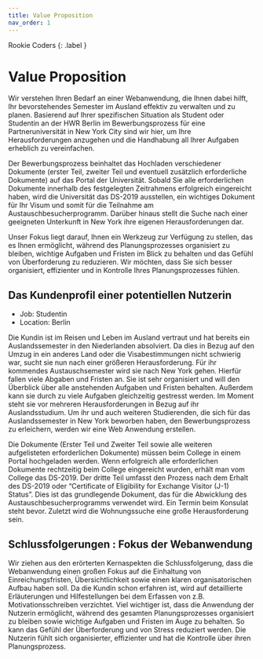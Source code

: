 ```yaml
---
title: Value Proposition
nav_order: 1
---
```


Rookie Coders
{: .label }

# Value Proposition

Wir verstehen Ihren Bedarf an einer Webanwendung, die Ihnen dabei hilft, Ihr bevorstehendes Semester im Ausland effektiv zu verwalten und zu planen. Basierend auf Ihrer spezifischen Situation als Student oder Studentin an der HWR Berlin im Bewerbungsprozess für eine Partneruniversität in New York City sind wir hier, um Ihre Herausforderungen anzugehen und die Handhabung all Ihrer Aufgaben erheblich zu vereinfachen.

Der Bewerbungsprozess beinhaltet das Hochladen verschiedener Dokumente (erster Teil, zweiter Teil und eventuell zusätzlich erforderliche Dokumente) auf das Portal der Universität. Sobald Sie alle erforderlichen Dokumente innerhalb des festgelegten Zeitrahmens erfolgreich eingereicht haben, wird die Universität das DS-2019 ausstellen, ein wichtiges Dokument für Ihr Visum und somit für die Teilnahme am Austauschbesucherprogramm. Darüber hinaus stellt die Suche nach einer geeigneten Unterkunft in New York ihre eigenen Herausforderungen dar.

Unser Fokus liegt darauf, Ihnen ein Werkzeug zur Verfügung zu stellen, das es Ihnen ermöglicht, während des Planungsprozesses organisiert zu bleiben, wichtige Aufgaben und Fristen im Blick zu behalten und das Gefühl von Überforderung zu reduzieren. Wir möchten, dass Sie sich besser organisiert, effizienter und in Kontrolle Ihres Planungsprozesses fühlen.


## Das Kundenprofil einer potentiellen Nutzerin
- Job: Studentin
- Location: Berlin

Die Kundin ist im Reisen und Leben im Ausland vertraut und hat bereits ein Auslandssemester in den Niederlanden absolviert. Da dies in Bezug auf den Umzug in ein anderes Land oder die Visabestimmungen nicht schwierig war, sucht sie nun nach einer größeren Herausforderung. Für ihr kommendes Austauschsemester wird sie nach New York gehen. Hierfür fallen viele Abgaben und Fristen an. Sie ist sehr organisiert und will den Überblick über alle anstehenden Aufgaben und Fristen behalten. Außerdem kann sie durch zu viele Aufgaben gleichzeitig gestresst werden. Im Moment steht sie vor mehreren Herausforderungen in Bezug auf ihr Auslandsstudium. Um ihr und auch weiteren Studierenden, die sich für das Auslandssemester in New York beworben haben, den Bewerbungsprozess zu erleichern, werden wir eine Web Anwendung erstellen.

Die Dokumente (Erster Teil und Zweiter Teil sowie alle weiteren aufgelisteten erforderlichen Dokumente) müssen beim College in einem Portal hochgeladen werden. Wenn erfolgreich alle erforderlichen Dokumente rechtzeitig beim College eingereicht wurden, erhält man vom College das DS-2019. Der dritte Teil umfasst den Prozess nach dem Erhalt des DS-2019 oder “Certificate of Eligibility for Exchange Visitor (J-1) Status”. Dies ist das grundlegende Dokument, das für die Abwicklung des Austauschbesucherprogramms verwendet wird. Ein Termin beim Konsulat steht bevor. Zuletzt wird die Wohnungssuche eine große Herausforderung sein.

## Schlussfolgerungen : Fokus der Webanwendung 
Wir ziehen aus den erörterten Kernaspekten die Schlussfolgerung, dass die Webanwendung einen großen Fokus auf die Einhaltung von Einreichungsfristen, Übersichtlichkeit sowie einen klaren organisatorischen Aufbau haben soll. Da die Kundin schon erfahren ist, wird auf detaillierte Erläuterungen und Hilfestellungen bei dem Erfassen von z.B. Motivationsschreiben verzichtet. Viel wichtiger ist, dass die Anwendung der Nutzerin ermöglicht, während des gesamten Planungsprozesses organisiert zu bleiben sowie wichtige Aufgaben und Fristen im Auge zu behalten. So kann das Gefühl der Überforderung und von Stress reduziert werden. Die Nutzerin fühlt sich organisierter, effizienter und hat die Kontrolle über ihren Planungsprozess.
